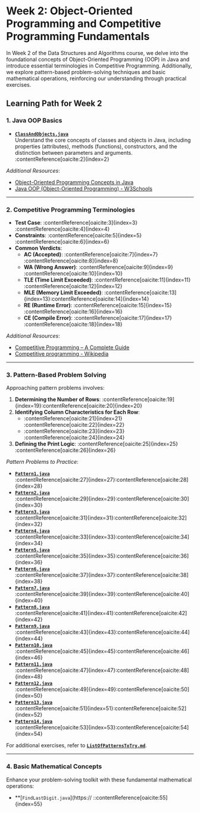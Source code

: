 # Week 2: Object-Oriented Programming and Competitive Programming Fundamentals

In Week 2 of the Data Structures and Algorithms course, we delve into the foundational concepts of Object-Oriented Programming (OOP) in Java and introduce essential terminologies in Competitive Programming. Additionally, we explore pattern-based problem-solving techniques and basic mathematical operations, reinforcing our understanding through practical exercises.

## Learning Path for Week 2

### 1. Java OOP Basics

- **[`ClassAndObjects.java`](https://github.com/S-SathiyaNarayanan/Data-Structures-and-Algorithms/blob/main/Week%202/ClassAndObjects.java)**  
  Understand the core concepts of classes and objects in Java, including properties (attributes), methods (functions), constructors, and the distinction between parameters and arguments.&#8203;:contentReference[oaicite:2]{index=2}

*Additional Resources*:
- [Object-Oriented Programming Concepts in Java](https://www.geeksforgeeks.org/object-oriented-programming-oops-concept-in-java/)
- [Java OOP (Object-Oriented Programming) - W3Schools](https://www.w3schools.com/java/java_oop.asp)

---

### 2. Competitive Programming Terminologies

- **Test Case**: :contentReference[oaicite:3]{index=3}&#8203;:contentReference[oaicite:4]{index=4}
- **Constraints**: :contentReference[oaicite:5]{index=5}&#8203;:contentReference[oaicite:6]{index=6}
- **Common Verdicts**:
  - **AC (Accepted)**: :contentReference[oaicite:7]{index=7}&#8203;:contentReference[oaicite:8]{index=8}
  - **WA (Wrong Answer)**: :contentReference[oaicite:9]{index=9}&#8203;:contentReference[oaicite:10]{index=10}
  - **TLE (Time Limit Exceeded)**: :contentReference[oaicite:11]{index=11}&#8203;:contentReference[oaicite:12]{index=12}
  - **MLE (Memory Limit Exceeded)**: :contentReference[oaicite:13]{index=13}&#8203;:contentReference[oaicite:14]{index=14}
  - **RE (Runtime Error)**: :contentReference[oaicite:15]{index=15}&#8203;:contentReference[oaicite:16]{index=16}
  - **CE (Compile Error)**: :contentReference[oaicite:17]{index=17}&#8203;:contentReference[oaicite:18]{index=18}

*Additional Resources*:
- [Competitive Programming – A Complete Guide](https://www.geeksforgeeks.org/competitive-programming-a-complete-guide/)
- [Competitive programming - Wikipedia](https://en.wikipedia.org/wiki/Competitive_programming)

---

### 3. Pattern-Based Problem Solving

Approaching pattern problems involves:

1. **Determining the Number of Rows**: :contentReference[oaicite:19]{index=19}&#8203;:contentReference[oaicite:20]{index=20}
2. **Identifying Column Characteristics for Each Row**:
   - :contentReference[oaicite:21]{index=21}&#8203;:contentReference[oaicite:22]{index=22}
   - :contentReference[oaicite:23]{index=23}&#8203;:contentReference[oaicite:24]{index=24}
3. **Defining the Print Logic**: :contentReference[oaicite:25]{index=25}&#8203;:contentReference[oaicite:26]{index=26}

*Pattern Problems to Practice*:
- **[`Pattern1.java`](https://github.com/S-SathiyaNarayanan/Data-Structures-and-Algorithms/blob/main/Week%202/Pattern1.java)**  
  :contentReference[oaicite:27]{index=27}&#8203;:contentReference[oaicite:28]{index=28}
- **[`Pattern2.java`](https://github.com/S-SathiyaNarayanan/Data-Structures-and-Algorithms/blob/main/Week%202/Pattern2.java)**  
  :contentReference[oaicite:29]{index=29}&#8203;:contentReference[oaicite:30]{index=30}
- **[`Pattern3.java`](https://github.com/S-SathiyaNarayanan/Data-Structures-and-Algorithms/blob/main/Week%202/Pattern3.java)**  
  :contentReference[oaicite:31]{index=31}&#8203;:contentReference[oaicite:32]{index=32}
- **[`Pattern4.java`](https://github.com/S-SathiyaNarayanan/Data-Structures-and-Algorithms/blob/main/Week%202/Pattern4.java)**  
  :contentReference[oaicite:33]{index=33}&#8203;:contentReference[oaicite:34]{index=34}
- **[`Pattern5.java`](https://github.com/S-SathiyaNarayanan/Data-Structures-and-Algorithms/blob/main/Week%202/Pattern5.java)**  
  :contentReference[oaicite:35]{index=35}&#8203;:contentReference[oaicite:36]{index=36}
- **[`Pattern6.java`](https://github.com/S-SathiyaNarayanan/Data-Structures-and-Algorithms/blob/main/Week%202/Pattern6.java)**  
  :contentReference[oaicite:37]{index=37}&#8203;:contentReference[oaicite:38]{index=38}
- **[`Pattern7.java`](https://github.com/S-SathiyaNarayanan/Data-Structures-and-Algorithms/blob/main/Week%202/Pattern7.java)**  
  :contentReference[oaicite:39]{index=39}&#8203;:contentReference[oaicite:40]{index=40}
- **[`Pattern8.java`](https://github.com/S-SathiyaNarayanan/Data-Structures-and-Algorithms/blob/main/Week%202/Pattern8.java)**  
  :contentReference[oaicite:41]{index=41}&#8203;:contentReference[oaicite:42]{index=42}
- **[`Pattern9.java`](https://github.com/S-SathiyaNarayanan/Data-Structures-and-Algorithms/blob/main/Week%202/Pattern9.java)**  
  :contentReference[oaicite:43]{index=43}&#8203;:contentReference[oaicite:44]{index=44}
- **[`Pattern10.java`](https://github.com/S-SathiyaNarayanan/Data-Structures-and-Algorithms/blob/main/Week%202/Pattern10.java)**  
  :contentReference[oaicite:45]{index=45}&#8203;:contentReference[oaicite:46]{index=46}
- **[`Pattern11.java`](https://github.com/S-SathiyaNarayanan/Data-Structures-and-Algorithms/blob/main/Week%202/Pattern11.java)**  
  :contentReference[oaicite:47]{index=47}&#8203;:contentReference[oaicite:48]{index=48}
- **[`Pattern12.java`](https://github.com/S-SathiyaNarayanan/Data-Structures-and-Algorithms/blob/main/Week%202/Pattern12.java)**  
  :contentReference[oaicite:49]{index=49}&#8203;:contentReference[oaicite:50]{index=50}
- **[`Pattern13.java`](https://github.com/S-SathiyaNarayanan/Data-Structures-and-Algorithms/blob/main/Week%202/Pattern13.java)**  
  :contentReference[oaicite:51]{index=51}&#8203;:contentReference[oaicite:52]{index=52}
- **[`Pattern14.java`](https://github.com/S-SathiyaNarayanan/Data-Structures-and-Algorithms/blob/main/Week%202/Pattern14.java)**  
  :contentReference[oaicite:53]{index=53}&#8203;:contentReference[oaicite:54]{index=54}

For additional exercises, refer to **[`ListOfPatternsToTry.md`](https://github.com/S-SathiyaNarayanan/Data-Structures-and-Algorithms/blob/main/Week%202/ListOfPatternsToTry.md)**.

---

### 4. Basic Mathematical Concepts

Enhance your problem-solving toolkit with these fundamental mathematical operations:

- **[`FindLastDigit.java`](https://
::contentReference[oaicite:55]{index=55}
 
